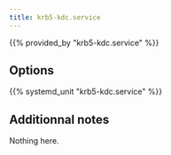 ```yaml
---
title: krb5-kdc.service
---
```


{{% provided_by "krb5-kdc.service" %}}

## Options

{{% systemd_unit "krb5-kdc.service" %}}

## Additionnal notes

Nothing here.